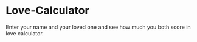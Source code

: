 # Love-Calculator
Enter your name and your loved one and see how much you both score in love calculator.
